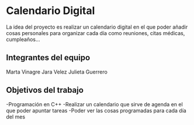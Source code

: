 # Calendario Digital
La idea del proyecto es realizar un calendario digital en el que poder añadir cosas personales para organizar cada día como reuniones, citas médicas, cumpleaños...

## Integrantes del equipo
Marta Vinagre
Jara Velez
Julieta Guerrero

## Objetivos del trabajo
-Programación en C++
-Realizar un calendario que sirve de agenda en el que poder apuntar tareas
-Poder ver las cosas programadas para cada día del mes

